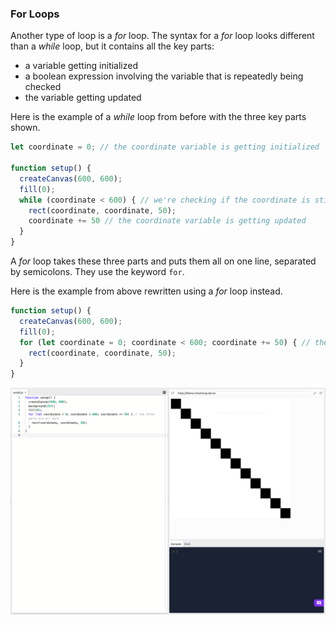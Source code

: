 ### For Loops

Another type of loop is a *for* loop. The syntax for a *for* loop looks different than a *while* loop, but it contains all the key parts:

* a variable getting initialized
* a boolean expression involving the variable that is repeatedly being checked
* the variable getting updated

Here is the example of a *while* loop from before with the three key parts shown.

```js
let coordinate = 0; // the coordinate variable is getting initialized

function setup() {
  createCanvas(600, 600);
  fill(0);
  while (coordinate < 600) { // we're checking if the coordinate is still less than 600
    rect(coordinate, coordinate, 50); 
    coordinate += 50 // the coordinate variable is getting updated
  }
}
```

A *for* loop takes these three parts and puts them all on one line, separated by semicolons. They use the keyword `for`.

Here is the example from above rewritten using a *for* loop instead.

```js
function setup() {
  createCanvas(600, 600);
  fill(0);
  for (let coordinate = 0; coordinate < 600; coordinate += 50) { // the three parts are all here
    rect(coordinate, coordinate, 50); 
  }
}
```

![](../../Images/Diagonal_Squares_2.png)
